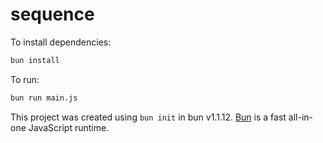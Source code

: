 # sequence

To install dependencies:

```bash
bun install
```

To run:

```bash
bun run main.js
```

This project was created using `bun init` in bun v1.1.12. [Bun](https://bun.sh) is a fast all-in-one JavaScript runtime.
